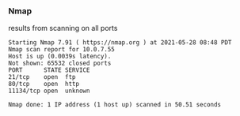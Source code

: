 ### Nmap

results from scanning on all ports

```
Starting Nmap 7.91 ( https://nmap.org ) at 2021-05-28 08:48 PDT
Nmap scan report for 10.0.7.55
Host is up (0.0039s latency).
Not shown: 65532 closed ports
PORT      STATE SERVICE
21/tcp    open  ftp
80/tcp    open  http
11134/tcp open  unknown

Nmap done: 1 IP address (1 host up) scanned in 50.51 seconds
```

